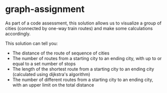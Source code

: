 # graph-assignment

As part of a code assessment, this solution allows us to visualize a group of cities (connected by one-way train routes) and make some calculations accordingly.

This solution can tell you:
- The distance of the route of sequence of cities
- The number of routes from a starting city to an ending city, with up to or equal to a set number of stops
- The length of the shortest route from a starting city to an ending city (calculated using dijkstra's algorithm)
- The number of different routes from a starting city to an ending city, with an upper limit on the total distance
